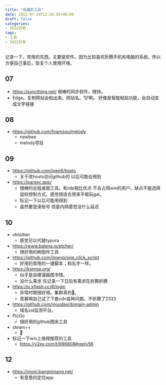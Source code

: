 ```yaml
---
title: "有趣的工具"
date: 2022-07-24T22:58:56+08:00
draft: false
categories:
- 2022日常
tags:
- 工具
- 2022日常
---
```


记录一下，常用的东西。主要是软件。因为比较喜欢折腾手机和电脑的系统。所以方便自己事后，恢复个人使用环境。

## 07

- https://syncthing.net/ 很棒的同步软件。贼快。
- Edge。复制网站会粘出来。网站名。🐮啊。 好像是智能粘贴功能，会自动变成文字链接

## 08

- https://github.com/foamzou/melody 
  - newbee
  - melody项目

## 09

- https://github.com/ineo6/hosts
  - 关于改hosts访问github的 以后可能会用到
- https://parsec.app/
  - 很棒的远程桌面工具。和rdp相比优点 不会占用win的用户。缺点不能选择鼠标控制方式。感觉很适合用来平板玩gal。
  - 标记一下以后可能用得到
  - 虽然要登录账号 但是内网感觉没什么延迟

## 10

- obisdian
  - 感觉可以代替typora
- https://www.balena.io/etcher/
  - 很好用的刷固件工具
- https://github.com/jinwyp/one_click_script
  - 好用的常用的一键脚本；和名字一样。
- https://komga.org/
  - 似乎是自建漫画图书馆。
  - 没什么需求 先记录一下日后有需求在折腾折腾
- https://p.xflash.cc/#/login
  - 非常时期很好用。集群真的🐂。
  - 羡慕啊自己试了下套cdn各种问题。不折腾了2333
- https://github.com/mouday/domain-admin
  - 域名ssl监测平台。
- PicGo
  - 很好用的github图床工具
- steam++
  - 🐂
- 标记一下win上值得推荐的工具
	- https://v2ex.com/t/896808#reply56

## 12
- https://moni.bangnimang.net/
	- 有意思的定位app



